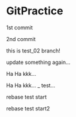 # GitPractice

1st commit

2nd commit

this is test_02 branch!

update something again...

Ha Ha kkk...

Ha Ha kkk... _ test...

rebase test start

rebase test start2